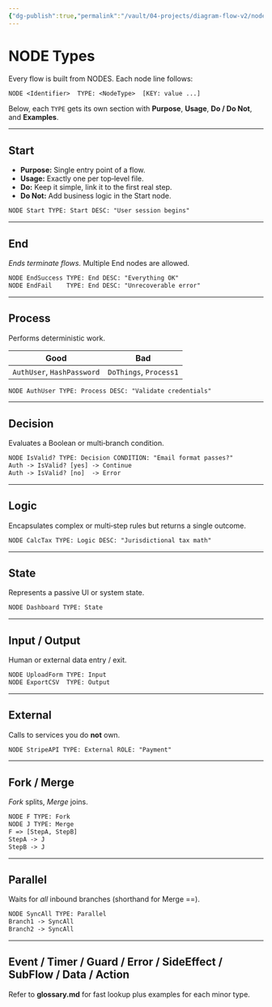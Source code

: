 ```yaml
---
{"dg-publish":true,"permalink":"/vault/04-projects/diagram-flow-v2/nodes/"}
---
```


# NODE Types

Every flow is built from NODES. Each node line follows:

```txt
NODE <Identifier>  TYPE: <NodeType>  [KEY: value ...]
```

Below, each `TYPE` gets its own section with **Purpose**, **Usage**, **Do / Do Not**, and **Examples**.

---

## Start
* **Purpose:** Single entry point of a flow.
* **Usage:** Exactly one per top‑level file.
* **Do:** Keep it simple, link it to the first real step.
* **Do Not:** Add business logic in the Start node.

```txt
NODE Start TYPE: Start DESC: "User session begins"
```

---

## End
*Ends terminate flows.* Multiple End nodes are allowed.

```txt
NODE EndSuccess TYPE: End DESC: "Everything OK"
NODE EndFail    TYPE: End DESC: "Unrecoverable error"
```

---

## Process
Performs deterministic work.

| Good | Bad |
|------|-----|
| `AuthUser`, `HashPassword` | `DoThings`, `Process1` |

```txt
NODE AuthUser TYPE: Process DESC: "Validate credentials"
```

---

## Decision
Evaluates a Boolean or multi‑branch condition.

```txt
NODE IsValid? TYPE: Decision CONDITION: "Email format passes?"
Auth -> IsValid? [yes] -> Continue
Auth -> IsValid? [no]  -> Error
```

---

## Logic
Encapsulates complex or multi‑step rules but returns a single outcome.

```txt
NODE CalcTax TYPE: Logic DESC: "Jurisdictional tax math"
```

---

## State
Represents a passive UI or system state.

```txt
NODE Dashboard TYPE: State
```

---

## Input / Output
Human or external data entry / exit.

```txt
NODE UploadForm TYPE: Input
NODE ExportCSV  TYPE: Output
```

---

## External
Calls to services you do **not** own.

```txt
NODE StripeAPI TYPE: External ROLE: "Payment"
```

---

## Fork / Merge
*Fork* splits, *Merge* joins.

```txt
NODE F TYPE: Fork
NODE J TYPE: Merge
F => [StepA, StepB]
StepA -> J
StepB -> J
```

---

## Parallel
Waits for *all* inbound branches (shorthand for Merge ==).

```txt
NODE SyncAll TYPE: Parallel
Branch1 -> SyncAll
Branch2 -> SyncAll
```

---

## Event / Timer / Guard / Error / SideEffect / SubFlow / Data / Action
Refer to **glossary.md** for fast lookup plus examples for each minor type.
